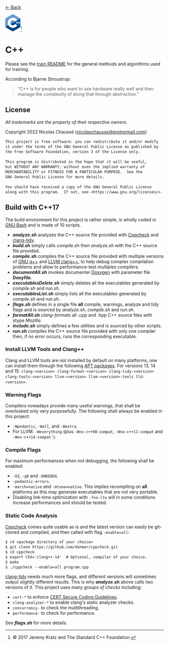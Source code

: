[← Back](../README.md)

![C++ Logo](logoCPP.png)[^1]

[^1]: © 2017 Jeremy Kratz and The Standard C++ Foundation.

# C++

Please see the [train README](README.md) for the general methods and algorithms used for training.

According to Bjarne Stroustrup:

> "C++ is for people who want to use hardware really well and then manage the complexity of doing that through abstraction."

## License

*All trademarks are the property of their respective owners.*

Copyright 2022 Nicolas Chaussé (nicolaschausse@protonmail.com)

    This project is free software: you can redistribute it and/or modify
    it under the terms of the GNU General Public License as published by
    the Free Software Foundation, version 3 of the License only.

    This program is distributed in the hope that it will be useful,
    but WITHOUT ANY WARRANTY; without even the implied warranty of
    MERCHANTABILITY or FITNESS FOR A PARTICULAR PURPOSE.  See the
    GNU General Public License for more details.

    You should have received a copy of the GNU General Public License
    along with this program.  If not, see <https://www.gnu.org/licenses/>.

## Build with C++17

The build environment for this project is rather simple, is wholly coded in [GNU Bash](https://www.gnu.org/software/bash) and is made of 10 scripts.

* ***analyze.sh*** analyzes the C++ source file provided with [Cppcheck](http://cppcheck.net) and [clang-tidy](https://clang.llvm.org/extra/clang-tidy).
* ***build.sh*** simply calls *compile.sh* then *analyze.sh* with the C++ source file provided.
* ***compile.sh*** compiles the C++ source file provided with multiple versions of [GNU g++](https://gcc.gnu.org) and [LLVM clang++](https://clang.llvm.org), to help debug complex compilation problems and allow to performance-test multiples compilers.
* ***documentAll.sh*** invokes documenter [Doxygen](https://www.doxygen.nl) with parameter file **Doxyfile**.
* ***executablesDelete.sh*** simply deletes all the executables generated by *compile.sh* and *run.sh*.
* ***executablesList.sh*** simply lists all the executables generated by *compile.sh* and *run.sh*.
* ***flags.sh*** defines in a single file **all** compile, warnings, analyze and tidy flags and is sourced by *analyze.sh*, *compile.sh* and *run.sh*.
* ***formatAll.sh*** *clang-formats* all .cpp and .hpp C++ source files with stype *Mozilla*.
* ***include.sh*** simply defines a few utilities and is sourced by other scripts.
* ***run.sh*** compiles the C++ source file provided with only one compiler then, if no error occurs, runs the corresponding executable.

### Install LLVM Tools and Clang++

Clang and LLVM tools are not installed by default on many platforms, one can install them through the following [APT packages](https://apt.llvm.org). For versions 13, 14 and 15: `clang-<version> clang-format-<version> clang-tidy-<version> clang-tools-<version> llvm-<version> llvm-<version>-tools lld-<version>`.

### Warning Flags

Compilers nowadays provide many useful warnings, that shall be overlooked only very purposefully. The following shall always be enabled in this project:

* `-Wpedantic`, `-Wall`, and `-Wextra`.
* For LLVM: `-Weverything` (plus `-Wno-c++98-compat`, `-Wno-c++11-compat` and `-Wno-c++14-compat'`).

### Compile Flags

For maximum performances when not debugging, the following shall be enabled:

* `-O3`, `-g0` and `-DNDEBUG`.
* `-pedantic-errors`.
* `-march=native` and `-mtune=native`. This implies recompiling on **all** platforms as this may generate executables that are not very portable.
* Disabling link-time optimization with `-fno-lto` will in some conditions increase performances and should be tested.

### Static Code Analysis

[Cppcheck](http://cppcheck.net) comes quite usable as is and the latest version can easily be git-cloned and compiled, and then called with flag `-enable=all`:

```
$ cd <package directory of your choice>
$ git clone https://github.com/danmar/cppcheck.git
$ cd cppcheck
$ export CXX='clang++-14'  # Optional, compiler of your choice.
$ make
$ ./cppcheck --enable=all program.cpp
```

[clang-tidy](https://clang.llvm.org/extra/clang-tidy) needs much more flags, and different versions will sometimes output slightly different results. This is why ***analyze.sh*** above calls two versions of it. This project uses many *groups of checks* including:

* `cert-*` to enforce [CERT Secure Coding Guidelines](https://wiki.sei.cmu.edu/confluence/display/seccode/SEI+CERT+Coding+Standards).
* `clang-analyzer-*` to enable clang's static analyzer checks.
* `concurrency-` to check the multithreading.
* `performance-` to check for performance.

See ***flags.sh*** for more details.